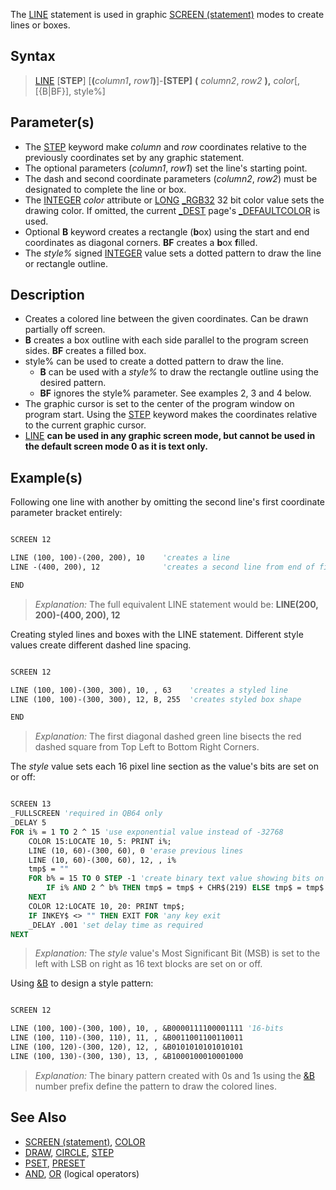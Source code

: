 The [LINE](LINE) statement is used in graphic [SCREEN (statement)](SCREEN-(statement)) modes to create lines or boxes.

## Syntax

> [LINE](LINE) [**STEP**] [**(**_column1_**,** _row1_**)**]-**[STEP]** **(** _column2_, _row2_ **),** _color_[, [{B|BF}], style%]

## Parameter(s)

* The [STEP](STEP) keyword make *column* and *row* coordinates relative to the previously coordinates set by any graphic statement.
* The optional parameters (*column1*, *row1*) set the line's starting point.
* The dash and second coordinate parameters (*column2*, *row2*) must be designated to complete the line or box.
* The [INTEGER](INTEGER) *color* attribute or [LONG](LONG) [_RGB32](_RGB32) 32 bit color value sets the drawing color.  If omitted, the current [_DEST](_DEST) page's [_DEFAULTCOLOR](_DEFAULTCOLOR) is used.
* Optional **B** keyword creates a rectangle (**b**ox) using the start and end coordinates as diagonal corners. **BF** creates a **b**ox **f**illed. 
* The *style%* signed [INTEGER](INTEGER) value sets a dotted pattern to draw the line or rectangle outline.

## Description

* Creates a colored line between the given coordinates. Can be drawn partially off screen.
* **B** creates a box outline with each side parallel to the program screen sides. **BF** creates a filled box.
* style% can be used to create a dotted pattern to draw the line.
  * **B** can be used with a *style%* to draw the rectangle outline using the desired pattern.
  * **BF** ignores the style% parameter. See examples 2, 3 and 4 below.
* The graphic cursor is set to the center of the program window on program start. Using the [STEP](STEP) keyword makes the coordinates relative to the current graphic cursor.
* [LINE](LINE) **can be used in any graphic screen mode, but cannot be used in the default screen mode 0 as it is text only.** 

## Example(s)

Following one line with another by omitting the second line's first coordinate parameter bracket entirely:

```vb

SCREEN 12

LINE (100, 100)-(200, 200), 10    'creates a line
LINE -(400, 200), 12              'creates a second line from end of first

END 

```

> *Explanation:* The full equivalent LINE statement would be: **LINE(200, 200)-(400, 200), 12**

Creating styled lines and boxes with the LINE statement. Different style values create different dashed line spacing.

```vb

SCREEN 12

LINE (100, 100)-(300, 300), 10, , 63    'creates a styled line
LINE (100, 100)-(300, 300), 12, B, 255  'creates styled box shape

END 

```

> *Explanation:* The first diagonal dashed green line bisects the red dashed square from Top Left to Bottom Right Corners.

The *style* value sets each 16 pixel line section as the value's bits are set on or off:

```vb

SCREEN 13
_FULLSCREEN 'required in QB64 only
_DELAY 5
FOR i% = 1 TO 2 ^ 15 'use exponential value instead of -32768
    COLOR 15:LOCATE 10, 5: PRINT i%;
    LINE (10, 60)-(300, 60), 0 'erase previous lines
    LINE (10, 60)-(300, 60), 12, , i%
    tmp$ = ""
    FOR b% = 15 TO 0 STEP -1 'create binary text value showing bits on as █, off as space
        IF i% AND 2 ^ b% THEN tmp$ = tmp$ + CHR$(219) ELSE tmp$ = tmp$ + SPACE$(1)
    NEXT
    COLOR 12:LOCATE 10, 20: PRINT tmp$;
    IF INKEY$ <> "" THEN EXIT FOR 'any key exit
    _DELAY .001 'set delay time as required
NEXT 

```

> *Explanation:* The *style* value's Most Significant Bit (MSB) is set to the left with LSB on right as 16 text blocks are set on or off.

Using [&B](&B) to design a style pattern:

```vb

SCREEN 12

LINE (100, 100)-(300, 100), 10, , &B0000111100001111 '16-bits
LINE (100, 110)-(300, 110), 11, , &B0011001100110011
LINE (100, 120)-(300, 120), 12, , &B0101010101010101
LINE (100, 130)-(300, 130), 13, , &B1000100010001000

```

> *Explanation:* The binary pattern created with 0s and 1s using the [&B](&B) number prefix define the pattern to draw the colored lines.

## See Also

* [SCREEN (statement)](SCREEN-(statement)), [COLOR](COLOR) 
* [DRAW](DRAW), [CIRCLE](CIRCLE), [STEP](STEP)
* [PSET](PSET), [PRESET](PRESET)
* [AND](AND), [OR](OR) (logical operators)
